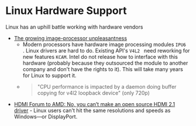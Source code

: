 Linux Hardware Support
======================

Linux has an uphill battle working with hardware vendors

* [The growing image-processor unpleasantness](https://lwn.net/SubscriberLink/904776/aa7224d94a7c43c0/)
    * Modern processors have hardware image processing modules `IPU6 `. Linux drivers are hard to do. Existing API's `V4L2 ` need reworking for new features `KCAM`. Intel do not release how to interface with this hardware (probably because they outsourced the module to another company and don't have the rights to it). This will take many years for Linux to support it.
    * > "CPU performance is impacted by a daemon doing buffer copying for v4l2 loopback device" (only 720p)
* [HDMI Forum to AMD: No, you can’t make an open source HDMI 2.1 driver](https://arstechnica.com/gadgets/2024/02/hdmi-forum-to-amd-no-you-cant-make-an-open-source-hdmi-2-1-driver/) - Linux users can't hit the same resolutions and speeds as Windows—or DisplayPort.
